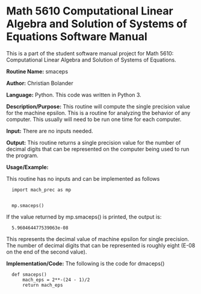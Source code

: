 # Math 5610 Computational Linear Algebra and Solution of Systems of Equations Software Manual
This is a part of the student software manual project for Math 5610: Computational Linear Algebra and Solution of Systems of Equations. 

**Routine Name:**           smaceps

**Author:** Christian Bolander

**Language:** Python. This code was written in Python 3.

**Description/Purpose:** This routine will compute the single precision value for the machine epsilon. This is a routine for analyzing the behavior of any computer. This
usually will need to be run one time for each computer.

**Input:** There are no inputs needed.

**Output:** This routine returns a single precision value for the number of decimal digits that can be represented on the
computer being used to run the program.

**Usage/Example:**

This routine has no inputs and can be implemented as follows

      import mach_prec as mp
      

      mp.smaceps()

If the value returned by mp.smaceps() is printed, the output is:

      5.960464477539063e-08

This represents the decimal value of machine epsilon for single precision. The number of decimal digits that can be represented is roughly eight (E-08 on the
end of the second value).

**Implementation/Code:** The following is the code for dmaceps()

      def smaceps()
          mach_eps = 2**-(24 - 1)/2
          return mach_eps

